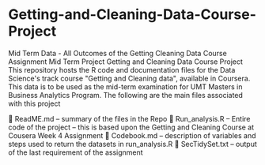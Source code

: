 # Getting-and-Cleaning-Data-Course-Project
Mid Term Data - All Outcomes of the Getting Cleaning Data Course Assignment
Mid Term Project Getting and Cleaning Data Course Project
This repository hosts the R code and documentation files for the Data Science's track course "Getting and Cleaning data", available in Coursera. This data is to be used as the mid-term examination for UMT Masters in Business Analytics Program.
The following are the main files associated with this project

	ReadME.md – summary of the files in the Repo
	Run_analysis.R – Entire code of the project – this is based upon the Getting and Cleaning Course at Cousera Week 4 Assignment
	Codebook.md – description of variables and steps used to return the datasets in run_analysis.R
	SecTidySet.txt – output of the last requirement of the assignment

